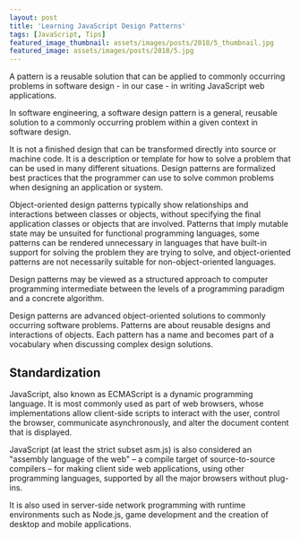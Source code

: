 ```yaml
---
layout: post
title: 'Learning JavaScript Design Patterns'
tags: [JavaScript, Tips]
featured_image_thumbnail: assets/images/posts/2018/5_thumbnail.jpg
featured_image: assets/images/posts/2018/5.jpg
---
```


A pattern is a reusable solution that can be applied to commonly occurring problems in software design - in our case - in writing JavaScript web applications.

In software engineering, a software design pattern is a general, reusable solution to a commonly occurring problem within a given context in software design.

It is not a finished design that can be transformed directly into source or machine code. It is a description or template for how to solve a problem that can be used in many different situations. Design patterns are formalized best practices that the programmer can use to solve common problems when designing an application or system.

Object-oriented design patterns typically show relationships and interactions between classes or objects, without specifying the final application classes or objects that are involved. Patterns that imply mutable state may be unsuited for functional programming languages, some patterns can be rendered unnecessary in languages that have built-in support for solving the problem they are trying to solve, and object-oriented patterns are not necessarily suitable for non-object-oriented languages.

Design patterns may be viewed as a structured approach to computer programming intermediate between the levels of a programming paradigm and a concrete algorithm.

Design patterns are advanced object-oriented solutions to commonly occurring software problems. Patterns are about reusable designs and interactions of objects. Each pattern has a name and becomes part of a vocabulary when discussing complex design solutions.

## Standardization

JavaScript, also known as ECMAScript is a dynamic programming language. It is most commonly used as part of web browsers, whose implementations allow client-side scripts to interact with the user, control the browser, communicate asynchronously, and alter the document content that is displayed.

JavaScript (at least the strict subset asm.js) is also considered an "assembly language of the web" – a compile target of source-to-source compilers – for making client side web applications, using other programming languages, supported by all the major browsers without plug-ins.

It is also used in server-side network programming with runtime environments such as Node.js, game development and the creation of desktop and mobile applications.
